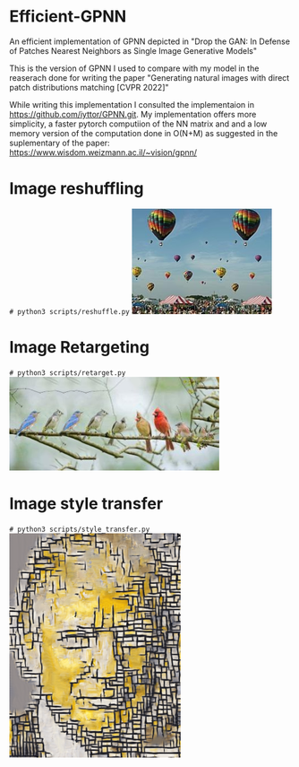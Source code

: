 # Efficient-GPNN
An efficient implementation of GPNN depicted in "Drop the GAN: In Defense of Patches Nearest Neighbors as Single Image Generative Models"

This is the version of GPNN I used to compare with my model in the reaserach done for writing the paper "Generating natural images with direct patch distributions matching [CVPR 2022]"

While writing this implementation I consulted the implementaion in https://github.com/iyttor/GPNN.git.
My implementation offers more simplicity, a faster pytorch computiion of the NN matrix and and a low memory version of the computation done in O(N+M) as suggested in the suplementary of the paper: https://www.wisdom.weizmann.ac.il/~vision/gpnn/


# Image reshuffling
`# python3 scripts/reshuffle.py`
![reshuffle](/Readme_images/reshuffle.png)

# Image Retargeting
`# python3 scripts/retarget.py`
![retarget](/Readme_images/retarget.png)

# Image style transfer
`# python3 scripts/style_transfer.py`
![style_transfer](/Readme_images/style_transfer.png)
